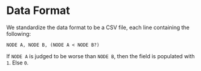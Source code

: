 # Data Format

We standardize the data format to be a CSV file, each line containing
the following:

```
NODE A, NODE B, (NODE A < NODE B?)
```

If `NODE A` is judged to be worse than `NODE B`, then the field is
populated with `1`. Else `0`.
